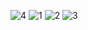 ![4](https://github.com/prajwalk-1/Product-Catalog/assets/142607979/86586bdf-6da3-43d3-86ff-ecb00f86422c)
![1](https://github.com/prajwalk-1/Product-Catalog/assets/142607979/404636b3-58dc-42d0-8cda-be9e01f7a367)
![2](https://github.com/prajwalk-1/Product-Catalog/assets/142607979/f57babbe-7db4-4853-be59-59d9e9600f4c)
![3](https://github.com/prajwalk-1/Product-Catalog/assets/142607979/94c9676b-fc74-41d9-9097-4cc7cb2e48aa)
